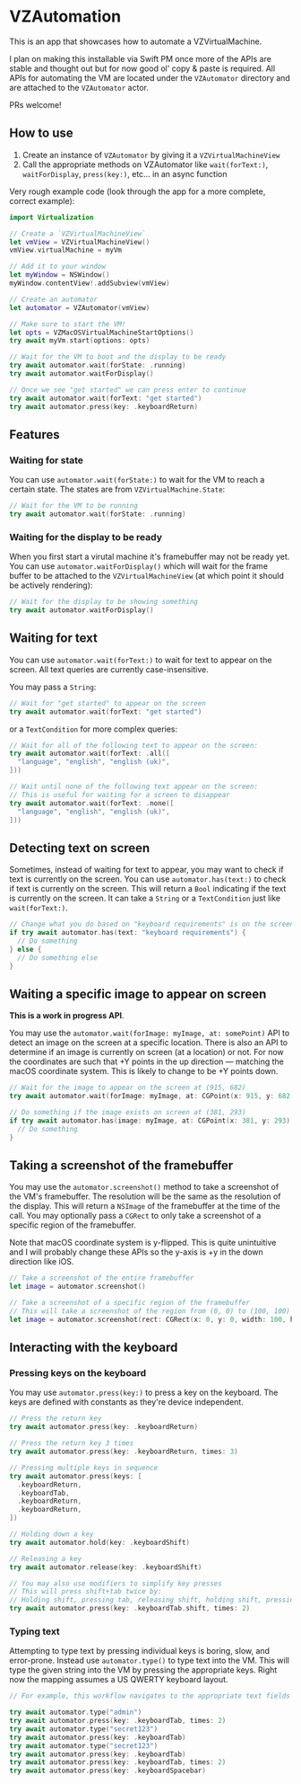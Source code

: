 # VZAutomation

This is an app that showcases how to automate a VZVirtualMachine.

I plan on making this installable via Swift PM once more of the APIs are stable and thought out but for now good ol' copy & paste is required. All APIs for automating the VM are located under the `VZAutomator` directory and are attached to the `VZAutomator` actor.

PRs welcome!

## How to use

1. Create an instance of `VZAutomator` by giving it a `VZVirtualMachineView`
2. Call the appropriate methods on VZAutomator like `wait(forText:)`, `waitForDisplay`, `press(key:)`, etc… in an async function

Very rough example code (look through the app for a more complete, correct example):

```swift
import Virtualization

// Create a `VZVirtualMachineView`
let vmView = VZVirtualMachineView()
vmView.virtualMachine = myVm

// Add it to your window
let myWindow = NSWindow()
myWindow.contentView!.addSubview(vmView)

// Create an automator
let automator = VZAutomator(vmView)

// Make sure to start the VM!
let opts = VZMacOSVirtualMachineStartOptions()
try await myVm.start(options: opts)

// Wait for the VM to boot and the display to be ready
try await automator.wait(forState: .running)
try await automator.waitForDisplay()

// Once we see "get started" we can press enter to continue
try await automator.wait(forText: "get started")
try await automator.press(key: .keyboardReturn)
```

## Features

### Waiting for state

You can use `automator.wait(forState:)` to wait for the VM to reach a certain state. The states are from `VZVirtualMachine.State`:

```swift
// Wait for the VM to be running
try await automator.wait(forState: .running)
```

### Waiting for the display to be ready

When you first start a virutal machine it's framebuffer may not be ready yet. You can use `automator.waitForDisplay()` which will wait for the frame buffer to be attached to the `VZVirtualMachineView` (at which point it should be actively rendering):

```swift
// Wait for the display to be showing something
try await automator.waitForDisplay()
```

## Waiting for text

You can use `automator.wait(forText:)` to wait for text to appear on the screen. All text queries are currently case-insensitive.

You may pass a `String`:

```swift
// Wait for "get started" to appear on the screen
try await automator.wait(forText: "get started")
```

or a `TextCondition` for more complex queries:

```swift
// Wait for all of the following text to appear on the screen:
try await automator.wait(forText: .all([
  "language", "english", "english (uk)",
]))

// Wait until none of the following text appear on the screen:
// This is useful for waiting for a screen to disappear
try await automator.wait(forText: .none([
  "language", "english", "english (uk)",
]))
```

## Detecting text on screen

Sometimes, instead of waiting for text to appear, you may want to check if text is currently on the screen. You can use `automator.has(text:)` to check if text is currently on the screen. This will return a `Bool` indicating if the text is currently on the screen. It can take a `String` or a `TextCondition` just like `wait(forText:)`.

```swift
// Change what you do based on "keyboard requirements" is on the screen
if try await automator.has(text: "keyboard requirements") {
  // Do something
} else {
  // Do something else
}
```

## Waiting a specific image to appear on screen

**This is a work in progress API**.

You may use the `automator.wait(forImage: myImage, at: somePoint)` API to detect an image on the screen at a specific location. There is also an API to determine if an image is currently on screen (at a location) or not. For now the coordinates are such that +Y points in the up direction — matching the macOS coordinate system. This is likely to change to be +Y points down.

```swift
// Wait for the image to appear on the screen at (915, 682)
try await automator.wait(forImage: myImage, at: CGPoint(x: 915, y: 682))

// Do something if the image exists on screen at (381, 293)
if try await automator.has(image: myImage, at: CGPoint(x: 381, y: 293)) {
  // Do something
}
```

## Taking a screenshot of the framebuffer

You may use the `automator.screenshot()` method to take a screenshot of the VM's framebuffer. The resolution will be the same as the resolution of the display. This will return a `NSImage` of the framebuffer at the time of the call. You may optionally pass a `CGRect` to only take a screenshot of a specific region of the framebuffer.

Note that macOS coordinate system is y-flipped. This is quite unintuitive and I will probably change these APIs so the y-axis is +y in the down direction like iOS.

```swift
// Take a screenshot of the entire framebuffer
let image = automator.screenshot()

// Take a screenshot of a specific region of the framebuffer
// This will take a screenshot of the region from (0, 0) to (100, 100)
let image = automator.screenshot(rect: CGRect(x: 0, y: 0, width: 100, height: 100))
```

## Interacting with the keyboard

### Pressing keys on the keyboard

You may use `automator.press(key:)` to press a key on the keyboard. The keys are defined with constants as they're device independent.

```swift
// Press the return key
try await automator.press(key: .keyboardReturn)

// Press the return key 3 times
try await automator.press(key: .keyboardReturn, times: 3)

// Pressing multiple keys in sequence
try await automator.press(keys: [
  .keyboardReturn,
  .keyboardTab,
  .keyboardReturn,
  .keyboardReturn,
])

// Holding down a key
try await automator.hold(key: .keyboardShift)

// Releasing a key
try await automator.release(key: .keyboardShift)

// You may also use modifiers to simplify key presses
// This will press shift+tab twice by:
// Holding shift, pressing tab, releasing shift, holding shift, pressing tab, releasing shift
try await automator.press(key: .keyboardTab.shift, times: 2)
```

### Typing text

Attempting to type text by pressing individual keys is boring, slow, and error-prone. Instead use `automator.type()` to type text into the VM. This will type the given string into the VM by pressing the appropriate keys. Right now the mapping assumes a US QWERTY keyboard layout.

```swift
// For example, this workflow navigates to the appropriate text fields and types in the username, password, password confirmation, and creates the account

try await automator.type("admin")
try await automator.press(key: .keyboardTab, times: 2)
try await automator.type("secret123")
try await automator.press(key: .keyboardTab)
try await automator.type("secret123")
try await automator.press(key: .keyboardTab)
try await automator.press(key: .keyboardTab, times: 2)
try await automator.press(key: .keyboardSpacebar)
```

